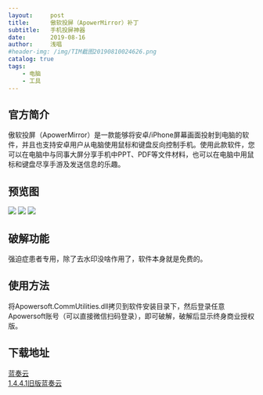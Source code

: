 ```yaml
---
layout:     post
title:      傲软投屏（ApowerMirror）补丁
subtitle:   手机投屏神器
date:       2019-08-16
author:     浅唱
#header-img: /img/TIM截图20190810024626.png
catalog: true
tags:
    - 电脑
    - 工具
---
```


## 官方简介
傲软投屏（ApowerMirror）是一款能够将安卓/iPhone屏幕画面投射到电脑的软件，并且也支持安卓用户从电脑使用鼠标和键盘反向控制手机。使用此款软件，您可以在电脑中与同事大屏分享手机中PPT、PDF等文件材料，也可以在电脑中用鼠标和键盘尽享手游及发送信息的乐趣。

## 预览图
![](https://cdn.jsdelivr.net/gh/qcnhy/img/TIM截图20190816015445.png)
![](https://cdn.jsdelivr.net/gh/qcnhy/img/TIM截图20190816015822.png)
![](https://cdn.jsdelivr.net/gh/qcnhy/img/TIM截图20190816015849.png)

## 破解功能
强迫症患者专用，除了去水印没啥作用了，软件本身就是免费的。

## 使用方法
将Apowersoft.CommUtilities.dll拷贝到软件安装目录下，然后登录任意Apowersoft账号（可以直接微信扫码登录），即可破解，破解后显示终身商业授权版。

## 下载地址
[蓝奏云](https://www.lanzous.com/i5lfjfa)  
[1.4.4.1旧版蓝奏云](https://wwx.lanzoux.com/iJ0xOhoyu0f)
